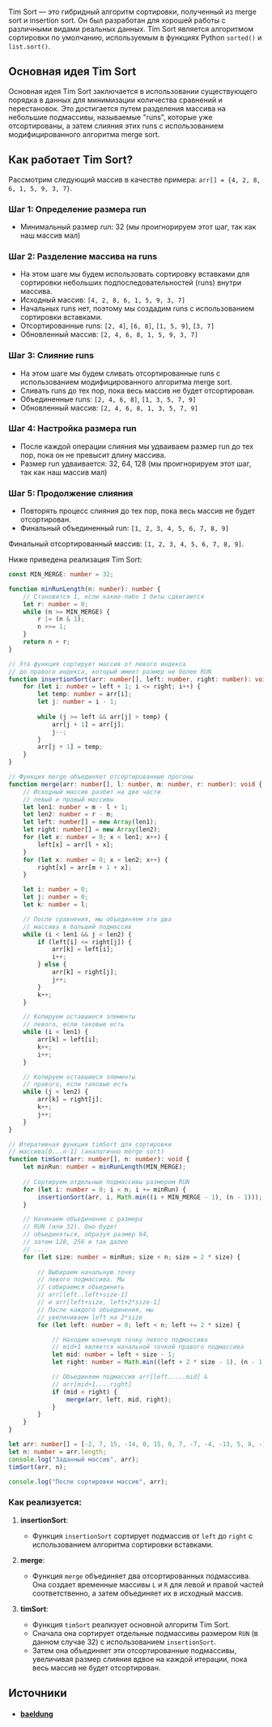 Tim Sort — это гибридный алгоритм сортировки, полученный из merge sort и insertion sort. Он был разработан для хорошей работы с различными видами реальных данных. Tim Sort является алгоритмом сортировки по умолчанию, используемым в функциях Python `sorted()` и `list.sort()`.

## Основная идея Tim Sort

Основная идея Tim Sort заключается в использовании существующего порядка в данных для минимизации количества сравнений и перестановок. Это достигается путем разделения массива на небольшие подмассивы, называемые "runs", которые уже отсортированы, а затем слияния этих runs с использованием модифицированного алгоритма merge sort.

## Как работает Tim Sort?

Рассмотрим следующий массив в качестве примера: `arr[] = {4, 2, 8, 6, 1, 5, 9, 3, 7}`.

### Шаг 1: Определение размера run

- Минимальный размер run: 32 (мы проигнорируем этот шаг, так как наш массив мал)

### Шаг 2: Разделение массива на runs

- На этом шаге мы будем использовать сортировку вставками для сортировки небольших подпоследовательностей (runs) внутри массива.
- Исходный массив: `[4, 2, 8, 6, 1, 5, 9, 3, 7]`
- Начальных runs нет, поэтому мы создадим runs с использованием сортировки вставками.
- Отсортированные runs: `[2, 4]`, `[6, 8]`, `[1, 5, 9]`, `[3, 7]`
- Обновленный массив: `[2, 4, 6, 8, 1, 5, 9, 3, 7]`

### Шаг 3: Слияние runs

- На этом шаге мы будем сливать отсортированные runs с использованием модифицированного алгоритма merge sort.
- Сливать runs до тех пор, пока весь массив не будет отсортирован.
- Объединенные runs: `[2, 4, 6, 8]`, `[1, 3, 5, 7, 9]`
- Обновленный массив: `[2, 4, 6, 8, 1, 3, 5, 7, 9]`

### Шаг 4: Настройка размера run

- После каждой операции слияния мы удваиваем размер run до тех пор, пока он не превысит длину массива.
- Размер run удваивается: 32, 64, 128 (мы проигнорируем этот шаг, так как наш массив мал)

### Шаг 5: Продолжение слияния

- Повторять процесс слияния до тех пор, пока весь массив не будет отсортирован.
- Финальный объединенный run: `[1, 2, 3, 4, 5, 6, 7, 8, 9]`

Финальный отсортированный массив: `[1, 2, 3, 4, 5, 6, 7, 8, 9]`.

Ниже приведена реализация Tim Sort:

```ts
const MIN_MERGE: number = 32; 

function minRunLength(n: number): number { 
    // Становится 1, если какие-либо 1 биты сдвигаются 
    let r: number = 0; 
    while (n >= MIN_MERGE) { 
        r |= (n & 1); 
        n >>= 1; 
    } 
    return n + r; 
} 

// Эта функция сортирует массив от левого индекса 
// до правого индекса, который имеет размер не более RUN 
function insertionSort(arr: number[], left: number, right: number): void { 
    for (let i: number = left + 1; i <= right; i++) { 
        let temp: number = arr[i]; 
        let j: number = i - 1; 
        
        while (j >= left && arr[j] > temp) { 
            arr[j + 1] = arr[j]; 
            j--; 
        } 
        arr[j + 1] = temp; 
    } 
} 

// Функция merge объединяет отсортированные прогоны 
function merge(arr: number[], l: number, m: number, r: number): void { 
    // Исходный массив разбит на две части 
    // левый и правый массивы 
    let len1: number = m - l + 1; 
    let len2: number = r - m; 
    let left: number[] = new Array(len1); 
    let right: number[] = new Array(len2); 
    for (let x: number = 0; x < len1; x++) { 
        left[x] = arr[l + x]; 
    } 
    for (let x: number = 0; x < len2; x++) { 
        right[x] = arr[m + 1 + x]; 
    } 

    let i: number = 0; 
    let j: number = 0; 
    let k: number = l; 

    // После сравнения, мы объединяем эти два 
    // массива в больший подмассив 
    while (i < len1 && j < len2) { 
        if (left[i] <= right[j]) { 
            arr[k] = left[i]; 
            i++; 
        } else { 
            arr[k] = right[j]; 
            j++; 
        } 
        k++; 
    } 

    // Копируем оставшиеся элементы 
    // левого, если таковые есть 
    while (i < len1) { 
        arr[k] = left[i]; 
        k++; 
        i++; 
    } 

    // Копируем оставшиеся элементы 
    // правого, если таковые есть 
    while (j < len2) { 
        arr[k] = right[j]; 
        k++; 
        j++; 
    } 
} 

// Итеративная функция timSort для сортировки 
// массива[0...n-1] (аналогично merge sort) 
function timSort(arr: number[], n: number): void { 
    let minRun: number = minRunLength(MIN_MERGE); 
        
    // Сортируем отдельные подмассивы размером RUN 
    for (let i: number = 0; i < n; i += minRun) { 
        insertionSort(arr, i, Math.min((i + MIN_MERGE - 1), (n - 1))); 
    } 

    // Начинаем объединение с размера 
    // RUN (или 32). Оно будет 
    // объединяться, образуя размер 64, 
    // затем 128, 256 и так далее 
    // .... 
    for (let size: number = minRun; size < n; size = 2 * size) { 
        
        // Выбираем начальную точку 
        // левого подмассива. Мы 
        // собираемся объединить 
        // arr[left..left+size-1] 
        // и arr[left+size, left+2*size-1] 
        // После каждого объединения, мы 
        // увеличиваем left на 2*size 
        for (let left: number = 0; left < n; left += 2 * size) { 

            // Находим конечную точку левого подмассива 
            // mid+1 является начальной точкой правого подмассива 
            let mid: number = left + size - 1; 
            let right: number = Math.min((left + 2 * size - 1), (n - 1)); 

            // Объединяем подмассив arr[left.....mid] & 
            // arr[mid+1....right] 
            if (mid < right) { 
                merge(arr, left, mid, right); 
            } 
        } 
    } 
} 

let arr: number[] = [-2, 7, 15, -14, 0, 15, 0, 7, -7, -4, -13, 5, 8, -14, 12]; 
let n: number = arr.length; 
console.log("Заданный массив", arr); 
timSort(arr, n); 

console.log("После сортировки массив", arr); 
```

### Как реализуется:

1. **insertionSort**:
   - Функция `insertionSort` сортирует подмассив от `left` до `right` с использованием алгоритма сортировки вставками.

2. **merge**:
   - Функция `merge` объединяет два отсортированных подмассива. Она создает временные массивы `L` и `R` для левой и правой частей соответственно, а затем объединяет их в исходный массив.

1. **timSort**:
   - Функция `timSort` реализует основной алгоритм Tim Sort.
   - Сначала она сортирует отдельные подмассивы размером `RUN` (в данном случае 32) с использованием `insertionSort`.
   - Затем она объединяет эти отсортированные подмассивы, увеличивая размер слияния вдвое на каждой итерации, пока весь массив не будет отсортирован.

## Источники
- #### [baeldung](https://www.baeldung.com/cs/timsort)